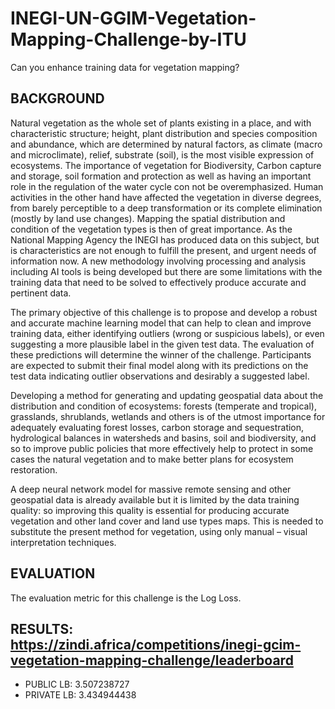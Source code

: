 # INEGI-UN-GGIM-Vegetation-Mapping-Challenge-by-ITU
Can you enhance training data for vegetation mapping?

## BACKGROUND
Natural vegetation as the whole set of plants existing in a place, and with characteristic structure; height, plant distribution and species composition and abundance, which are determined by natural factors, as climate (macro and microclimate), relief, substrate (soil), is the most visible expression of ecosystems. The importance of vegetation for Biodiversity, Carbon capture and storage, soil formation and protection as well as having an important role in the regulation of the water cycle con not be overemphasized. Human activities in the other hand have affected the vegetation in diverse degrees, from barely perceptible to a deep transformation or its complete elimination (mostly by land use changes). Mapping the spatial distribution and condition of the vegetation types is then of great importance. As the National Mapping Agency the INEGI has produced data on this subject, but is characteristics are not enough to fulfill the present, and urgent needs of information now. A new methodology involving processing and analysis including AI tools is being developed but there are some limitations with the training data that need to be solved to effectively produce accurate and pertinent data.

The primary objective of this challenge is to propose and develop a robust and accurate machine learning model that can help to clean and improve training data, either identifying outliers (wrong or suspicious labels), or even suggesting a more plausible label in the given test data. The evaluation of these predictions will determine the winner of the challenge. Participants are expected to submit their final model along with its predictions on the test data indicating outlier observations and desirably a suggested label.

Developing a method for generating and updating geospatial data about the distribution and condition of ecosystems: forests (temperate and tropical), grasslands, shrublands, wetlands and others is of the utmost importance for adequately evaluating forest losses, carbon storage and sequestration, hydrological balances in watersheds and basins, soil and biodiversity, and so to improve public policies that more effectively help to protect in some cases the natural vegetation and to make better plans for ecosystem restoration.

A deep neural network model for massive remote sensing and other geospatial data is already available but it is limited by the data training quality: so improving this quality is essential for producing accurate vegetation and other land cover and land use types maps. This is needed to substitute the present method for vegetation, using only manual – visual interpretation techniques.

## EVALUATION
The evaluation metric for this challenge is the Log Loss.

## RESULTS: https://zindi.africa/competitions/inegi-gcim-vegetation-mapping-challenge/leaderboard
* PUBLIC LB: 3.507238727
* PRIVATE LB: 3.434944438
